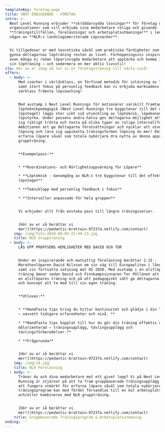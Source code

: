 ```yaml
---
templateKey: foretag-page
title: VÅRT ERBJUDANDE - FÖRETAG
intro: >-
  Next Level Running erbjuder **skräddarsydda lösningar** för företag och
  organisationer som vill erbjuda sina medarbetare roliga och givande
  **träningstillfällen, föreläsningar och arbetsplatsutmaningar** i ledning av
  någon av **NLR:s landslagsmeriterade Löpcoacher**. 


  Vi tillgodoser er med teoretiska såväl som praktiska färdigheter som kommer
  gynna deltagarnas löpträning resten av livet. Förhoppningsvis inspirerar vi
  även många ej redan löparinvigda medarbetare att upptäcka och komma igång med
  sin löpträning – och sedermera en mer aktiv livsstil!
cta: Hör av er idag så tar vi er företagsträning till nästa nivå!
offers:
  - body: >-
      Med coacher i världsklass, en förfinad metodik för inlärning av löpteknik
      samt stort fokus på personlig feedback kan vi erbjuda marknadens i
      särklass främsta löpcoaching!


      Med avstamp i Next Level Runnings för motionärer särskilt framtagna
      löpteknikpedagogik (Next Level Runnings tre byggstenar till det effektiva
      löpsteget) läggs stor vikt vid utveckling av löpteknik, löpekonomi och
      löpstyrka. Under passens andra halva ges deltagarna möjlighet att springa
      sig riktigt trötta och testa på olika typer av roliga intervallformat.
      Ambitionen att ge deltagarna förutsättningar och nycklar att utveckla sin
      löpning och lära sig uppskatta träningsformen löpning än mer! Dessutom kan
      erfarna löpare såväl som totala nybörjare dra nytta av denna approach till
      gruppträning.


      **Exempelpass:**


      * **Koordinations- och Rörlighetsuppvärming för Löpare**

      * **Löpteknik - Genomgång av NLR:s tre byggstenar till det effektiva
      löpsteget**

      * **Tekniklopp med personlig feedback i fokus**

      * **Intervaller anpassade för hela gruppen**


      Vi erbjuder allt från enstaka pass till längre träningsserier.


      [Hör av er så berättar vi
      mer!](https://pedantic-brattain-97237a.netlify.com/contact)
    img: /img/foto-2018-09-03-22-49-23.jpg
    title: NLR Gruppträning
  - body: >-
      LÅS UPP PROFFSENS HEMLIGHETER MED DAVID OCH TOR


      Under en inspirerande och matnyttig föreläsning berättar 2.15 -
      Marathonlöparen David Nilsson om sin väg till Europaeliten i långlöpning
      samt sin fortsatta satsning mot OS 2020. Med avstamp i en elitlöpares
      träning ämnar sedan David och Finnkampsvinnaren Tor Pöllänen att bryta ner
      en elitlöpares träning och på ett pedagogiskt sätt ge deltagarna nycklar
      och koncept att ta med till sin egen träning.


      **Utlovas:**


      * **Handfasta tips kring du hittar kontinuitet och glädje i din löpträning
      – oavsett tidigare erfarenheter och nivå. **

      * **Handfasta tips kopplat till hur du gör din träning effektiv och
      målorienterad – träningsupplägg, tävlingsupplägg och
      tävlingsförberedelser.**

      * **Frågerunda**


      [Hör av er så berättar vi
      mer!](https://pedantic-brattain-97237a.netlify.com/contact)
    img: /img/14.jpg
    title: NLR Föreläsning
  - body: >-
      Tränar du och dina medarbetare mot ett givet lopp? Vi på Next Level
      Running är stjärnor på att ta fram gruppbaserade träningsupplägg utformade
      att fungera utmärkt för erfarna löpare såväl som totala nybörjare. Sådant
      träningsprogram kan med fördel förvandlas till en kul arbetsplatsutmaning
      och/eller kombineras med NLR gruppträning.


      [Hör av er så berättar vi
      mer!](https://pedantic-brattain-97237a.netlify.com/contact)
    title: Gruppbaserade Träningsprogram & Arbetsplatsutmaning
ending: ''
---
```


